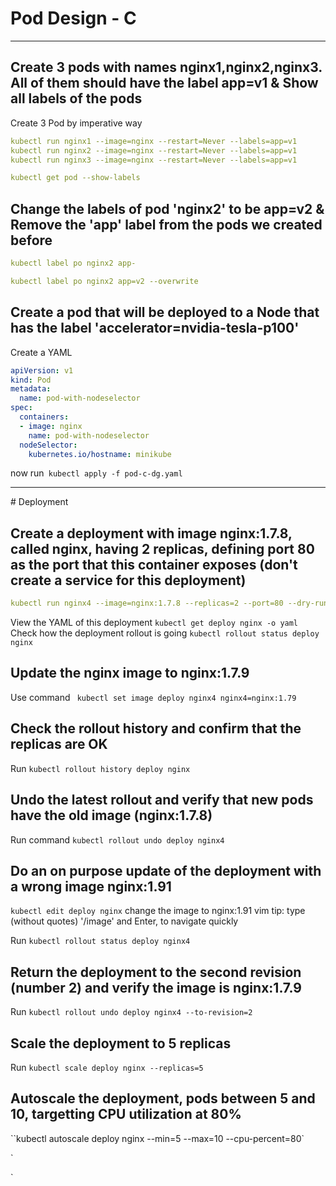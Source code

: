 # Pod Design - C 
<hr>

## Create 3 pods with names nginx1,nginx2,nginx3. All of them should have the label app=v1 & Show all labels of the pods

Create 3 Pod by imperative way 
```yaml 
kubectl run nginx1 --image=nginx --restart=Never --labels=app=v1 
kubectl run nginx2 --image=nginx --restart=Never --labels=app=v1 
kubectl run nginx3 --image=nginx --restart=Never --labels=app=v1 

kubectl get pod --show-labels 
```
## Change the labels of pod 'nginx2' to be app=v2 & Remove the 'app' label from the pods we created before


```yaml
kubectl label po nginx2 app-

kubectl label po nginx2 app=v2 --overwrite 
```


## Create a pod that will be deployed to a Node that has the label 'accelerator=nvidia-tesla-p100'

Create a YAML 

```yaml             
apiVersion: v1
kind: Pod
metadata:
  name: pod-with-nodeselector
spec:
  containers:
  - image: nginx
    name: pod-with-nodeselector
  nodeSelector:
    kubernetes.io/hostname: minikube
```
now run` kubectl apply -f pod-c-dg.yaml` 

<hr>
# Deployment

## Create a deployment with image nginx:1.7.8, called nginx, having 2 replicas, defining port 80 as the port that this container exposes (don't create a service for this deployment)

```yaml
kubectl run nginx4 --image=nginx:1.7.8 --replicas=2 --port=80 --dry-run -o yaml
```
View the YAML of this deployment `kubectl get deploy nginx -o yaml`
Check how the deployment rollout is going `kubectl rollout status deploy nginx`

 ## Update the nginx image to nginx:1.7.9

Use command ` kubectl set image deploy nginx4 nginx4=nginx:1.79`

## Check the rollout history and confirm that the replicas are OK
Run `kubectl rollout history deploy nginx`

## Undo the latest rollout and verify that new pods have the old image (nginx:1.7.8)

Run command `kubectl rollout undo deploy nginx4`

## Do an on purpose update of the deployment with a wrong image nginx:1.91

`kubectl edit deploy nginx`
change the image to nginx:1.91
vim tip: type (without quotes) '/image' and Enter, to navigate quickly

Run `kubectl rollout status deploy nginx4`


## Return the deployment to the second revision (number 2) and verify the image is nginx:1.7.9

Run `kubectl rollout undo deploy nginx4 --to-revision=2`

## Scale the deployment to 5 replicas

Run `kubectl scale deploy nginx --replicas=5`

## Autoscale the deployment, pods between 5 and 10, targetting CPU utilization at 80%

``kubectl autoscale deploy nginx --min=5 --max=10 --cpu-percent=80`



`

  `


